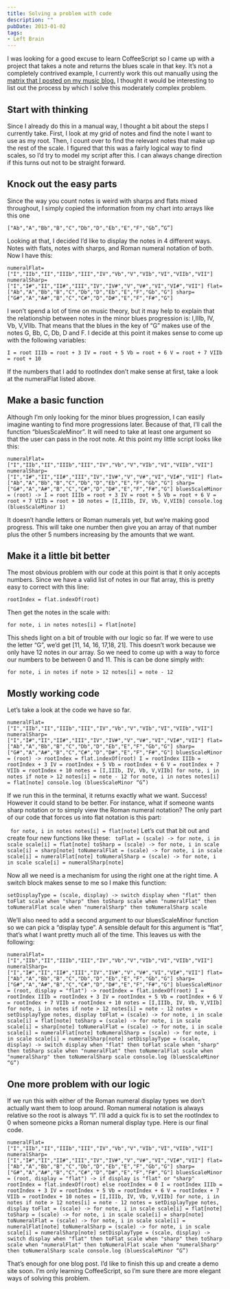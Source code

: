 ```yaml
---
title: Solving a problem with code
description: ""
pubDate: 2013-01-02
tags:
- Left Brain
---
```

I was looking for a good excuse to learn CoffeeScript so I came up with a project that takes a note and returns the blues scale in that key. It’s not a completely contrived example, I currently work this out manually using the [matrix that I posted on my music blog.](http://craftyblues.com/blog/2012/10/07/numeralCheatSheet)  I thought it would be interesting to list out the process by which I solve this moderately complex problem.

## Start with thinking

Since I already do this in a manual way, I thought a bit about the steps I currently take. First, I look at my grid of notes and find the note I want to use as my root. Then, I  count over to find the relevant notes that make up the rest of the scale. I figured that this was a fairly logical way to find scales, so I’d try to model my script after this. I can always change direction if this turns out not to be straight forward.

## Knock out the easy parts
Since the way you count notes is weird with sharps and flats mixed throughout, I simply copied the information from my chart into arrays like this one

`["Ab","A","Bb","B","C","Db","D","Eb","E","F","Gb”,”G”]`

Looking at that, I decided I’d like to display the notes in 4 different ways. Notes with flats, notes with sharps, and Roman numeral notation of both. Now I have this:

`numeralFlat=["I","IIb","II","IIIb","III","IV","Vb","V","VIb","VI","VIIb","VII"]
numeralSharp=["I","I#","II","II#","III","IV","IV#","V","V#","VI","VI#","VII"]
flat=["Ab","A","Bb","B","C","Db","D","Eb","E","F","Gb","G"]
sharp=["G#","A","A#","B","C","C#","D","D#","E","F","F#","G"]`

I won’t spend a lot of time on music theory, but it may help to explain that the relationship between notes in the minor blues progression is: I,IIIb, IV, Vb, V,VIIb.
That means that the blues in the key of “G” makes use of the notes G, Bb, C, Db, D and F. I decide at this point it makes sense to come up with the following variables:

`I = root
IIIb = root + 3
IV = root + 5
Vb = root + 6
V = root + 7
VIIb = root + 10`

If the numbers that I add to rootIndex don’t make sense at first, take a look at the numeralFlat listed above.

## Make a basic function

Although I’m only looking for the minor blues progression, I can easily imagine wanting to find more progressions later. Because of that, I’ll call the function “bluesScaleMinor”. It will need to take at least one argument so that the user can pass in the root note. At this point my little script looks like this:

`numeralFlat=["I","IIb","II","IIIb","III","IV","Vb","V","VIb","VI","VIIb","VII"]
numeralSharp=["I","I#","II","II#","III","IV","IV#","V","V#","VI","VI#","VII"]
flat=["Ab","A","Bb","B","C","Db","D","Eb","E","F","Gb","G"]
sharp=["G#","A","A#","B","C","C#","D","D#","E","F","F#","G"]
bluesScaleMinor = (root) ->
  I = root
  IIIb = root + 3
  IV = root + 5
  Vb = root + 6
  V = root + 7
  VIIb = root + 10
  notes = [I,IIIb, IV, Vb, V,VIIb]
console.log (bluesScaleMinor 1) `

It doesn’t handle letters or Roman numerals yet, but we’re making good progress. This will take one number then give you an array of that number plus the other 5 numbers increasing by the amounts that we want.

## Make it a little bit better
The most obvious problem with our code at this point is that it only accepts numbers. Since we have a valid list of notes in our flat array, this is pretty easy to correct with this line:

`rootIndex = flat.indexOf(root)`

Then get the notes in the scale with:

`for note, i in notes
    notes[i] = flat[note]`
 
This sheds light on a bit of trouble with our logic so far. If we were to use the letter “G”, we’d get [11, 14, 16, 17,18, 21]. This doesn’t work because we only have 12 notes in our array. So we need to come up with a way to force our numbers to be between 0 and 11. This is can be done simply with:

`for note, i in notes
    if note > 12
      notes[i] = note - 12`

## Mostly working code
Let’s take a look at the code we have so far.

`numeralFlat=["I","IIb","II","IIIb","III","IV","Vb","V","VIb","VI","VIIb","VII"]
numeralSharp=["I","I#","II","II#","III","IV","IV#","V","V#","VI","VI#","VII"]
flat=["Ab","A","Bb","B","C","Db","D","Eb","E","F","Gb","G"]
sharp=["G#","A","A#","B","C","C#","D","D#","E","F","F#","G"]
bluesScaleMinor = (root) ->
  rootIndex = flat.indexOf(root)
  I = rootIndex
  IIIb = rootIndex + 3
  IV = rootIndex + 5
  Vb = rootIndex + 6
  V = rootIndex + 7
  VIIb = rootIndex + 10
  notes = [I,IIIb, IV, Vb, V,VIIb]
  for note, i in notes
    if note > 12
      notes[i] = note - 12
  for note, i in notes
    notes[i] = flat[note]
console.log (bluesScaleMinor “G”)`

If we run this in the terminal, it returns exactly what we want. Success! However it could stand to be better. For instance, what if someone wants sharp notation or to simply view the Roman numeral notation? The only part of our code that forces us into flat notation is this part:

` for note, i in notes
    notes[i] = flat[note]`
Let’s cut that bit out and create four new functions like these:
` toFlat = (scale) ->
  for note, i in scale
    scale[i] = flat[note]
toSharp = (scale) ->
  for note, i in scale
    scale[i] = sharp[note]
toNumeralFlat = (scale) ->
  for note, i in scale
    scale[i] = numeralFlat[note]
toNumeralSharp = (scale) ->
  for note, i in scale
    scale[i] = numeralSharp[note]`
    
 Now all we need is a mechanism for using the right one at the right time. A switch block makes sense to me so I make this function:

 `setDisplayType = (scale, display) ->
  switch display
    when "flat" then toFlat scale
    when "sharp" then toSharp scale
    when "numeralFlat" then toNumeralFlat scale
    when "numeralSharp" then toNumeralSharp scale`
 
 We’ll also need to add a second argument to our bluesScaleMinor function so we can pick a “display type”. A sensible default for this argument is “flat”, that’s what I want pretty much all of the time. This leaves us with the following:

 `numeralFlat=["I","IIb","II","IIIb","III","IV","Vb","V","VIb","VI","VIIb","VII"]
numeralSharp=["I","I#","II","II#","III","IV","IV#","V","V#","VI","VI#","VII"]
flat=["Ab","A","Bb","B","C","Db","D","Eb","E","F","Gb","G"]
sharp=["G#","A","A#","B","C","C#","D","D#","E","F","F#","G"]
bluesScaleMinor = (root, display = "flat") ->
  rootIndex = flat.indexOf(root)
  I = rootIndex
  IIIb = rootIndex + 3
  IV = rootIndex + 5
  Vb = rootIndex + 6
  V = rootIndex + 7
  VIIb = rootIndex + 10
  notes = [I,IIIb, IV, Vb, V,VIIb]
  for note, i in notes
    if note > 12
      notes[i] = note - 12
  notes = setDisplayType notes, display
toFlat = (scale) ->
  for note, i in scale
    scale[i] = flat[note]
toSharp = (scale) ->
  for note, i in scale
    scale[i] = sharp[note]
toNumeralFlat = (scale) ->
  for note, i in scale
    scale[i] = numeralFlat[note]
toNumeralSharp = (scale) ->
  for note, i in scale
    scale[i] = numeralSharp[note]
setDisplayType = (scale, display) ->
  switch display
    when "flat" then toFlat scale
    when "sharp" then toSharp scale
    when "numeralFlat" then toNumeralFlat scale
    when "numeralSharp" then toNumeralSharp scale
console.log (bluesScaleMinor “G”)`

## One more problem with our logic
If we run this with either of the Roman numeral display types we don’t actually want them to loop around. Roman numeral notation is always relative so the root is always “I”. I’ll add a quick fix is to set the rootIndex to 0 when someone picks a Roman numeral display type. Here is our final code.

`numeralFlat=["I","IIb","II","IIIb","III","IV","Vb","V","VIb","VI","VIIb","VII"]
numeralSharp=["I","I#","II","II#","III","IV","IV#","V","V#","VI","VI#","VII"]
flat=["Ab","A","Bb","B","C","Db","D","Eb","E","F","Gb","G"]
sharp=["G#","A","A#","B","C","C#","D","D#","E","F","F#","G"]
bluesScaleMinor = (root, display = "flat") ->
  if display is "flat" or "sharp"
    rootIndex = flat.indexOf(root)
  else
    rootIndex = 0
  I = rootIndex
  IIIb = rootIndex + 3
  IV = rootIndex + 5
  Vb = rootIndex + 6
  V = rootIndex + 7
  VIIb = rootIndex + 10
  notes = [I,IIIb, IV, Vb, V,VIIb]
  for note, i in notes
    if note > 12
      notes[i] = note - 12
  notes = setDisplayType notes, display
toFlat = (scale) ->
  for note, i in scale
    scale[i] = flat[note]
toSharp = (scale) ->
  for note, i in scale
    scale[i] = sharp[note]
toNumeralFlat = (scale) ->
  for note, i in scale
    scale[i] = numeralFlat[note]
toNumeralSharp = (scale) ->
  for note, i in scale
    scale[i] = numeralSharp[note]
setDisplayType = (scale, display) ->
  switch display
    when "flat" then toFlat scale
    when "sharp" then toSharp scale
    when "numeralFlat" then toNumeralFlat scale
    when "numeralSharp" then toNumeralSharp scale
console.log (bluesScaleMinor “G”)`

That’s enough for one blog post. I’d like to finish this up and create a demo site soon. I’m only learning CoffeeScript, so I’m sure there are more elegant ways of solving this problem.
